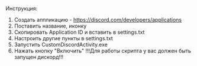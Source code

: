 Инструкция:
1. Создать аппликацию - https://discord.com/developers/applications
2. Поставить название, иконку
3. Скопировать Application ID и вставить в settings.txt
4. Настроить другие пункты в settings.txt
5. Запустить CustomDiscordActivity.exe
6. Нажать кнопку "Включить"
!!!Для работы скрипта у вас должен быть запущен дискорд!!!
